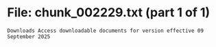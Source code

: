 ﻿# File: chunk_002229.txt (part 1 of 1)
```
Downloads Access downloadable documents for version effective 09 September 2025
```

